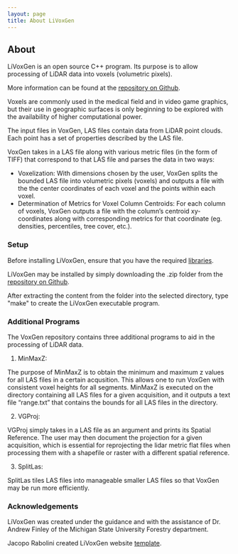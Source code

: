 ```yaml
---
layout: page
title: About LiVoxGen
---
```

## About
LiVoxGen is an open source C++ program. Its purpose is to allow processing of LiDAR data into voxels
(volumetric pixels).

More information can be found at the [repository on Github](https://github.com/MeganKress/LiVoxGen/).

Voxels are commonly used in the medical field and in video game graphics,
but their use in geographic surfaces is only beginning to be explored with
the availability of higher computational power.

The input files in VoxGen, LAS files contain data from LiDAR point
clouds. Each point has a set of properties described by the LAS file. 

VoxGen takes in a LAS file along with various metric files (in the form of TIFF) that correspond to that LAS file and parses the data in two ways:

- Voxelization: With dimensions chosen by the user, VoxGen splits the bounded LAS file into volumetric pixels (voxels) and outputs a file with the the center coordinates of each voxel and the points within each voxel.
- Determination of Metrics for Voxel Column Centroids: For each column of voxels, VoxGen outputs a file with the column’s centroid xy-coordinates along with corresponding metrics for that coordinate (eg. densities, percentiles, tree cover, etc.).

### Setup
Before installing LiVoxGen, ensure that you have the required [libraries](http://megankress.github.io/LiVoxGen//libraries.html).

LiVoxGen may be installed by simply downloading the .zip folder from the [repository on Github](https://github.com/MeganKress/LiVoxGen/archive/master.zip).

After extracting the content from the folder into the selected directory, type "make" to create the 
LiVoxGen executable program.

### Additional Programs

The VoxGen repository contains three additional programs to aid in the processing of LiDAR data.

1. MinMaxZ: 

The purpose of MinMaxZ is to obtain the minimum and maximum z values
for all LAS files in a certain acqusition. This allows one to run VoxGen
with consistent voxel heights for all segments. MinMaxZ is executed on the
directory containing all LAS files for a given acquisition, and it outputs a text
file “range.txt” that contains the bounds for all LAS files in the directory.

2. VGProj: 

VGProj simply takes in a LAS file as an argument and prints its Spatial Reference. The user may then document the projection for a given acquisition,
which is essential for reprojecting the lidar metric flat files when processing
them with a shapefile or raster with a different spatial reference.

3. SplitLas: 

SplitLas tiles LAS files into manageable smaller LAS files so that VoxGen
may be run more efficiently.

### Acknowledgements
LiVoxGen was created under the guidance and with the assistance of Dr. Andrew Finley of the Michigan State University Forestry department.

Jacopo Rabolini created LiVoxGen website [template](http://www.jacoporabolini.com/emerald/).
